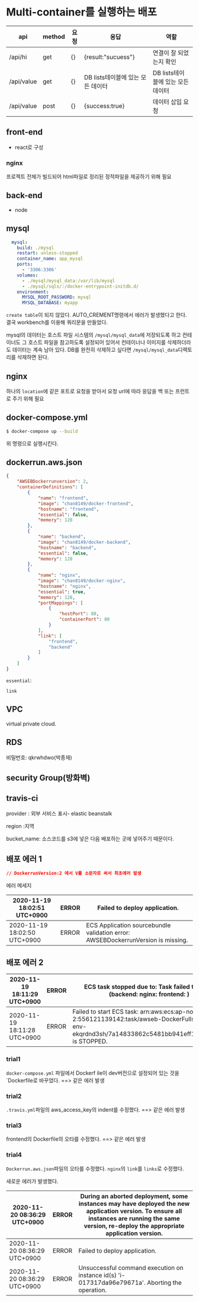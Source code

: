 # Multi-container를 실행하는 배포

| api        | method | 요청 | 응답                              | 역할                              |
| ---------- | ------ | ---- | --------------------------------- | --------------------------------- |
| /api/hi    | get    | {}   | {result:"sucuess"}                | 연결이 잘 되었는지 확인           |
| /api/value | get    | {}   | DB lists테이블에 있는 모든 데이터 | DB lists테이블에 있는 모든 데이터 |
| /api/value | post   | {}   | {success:true}                    | 데이터 삽입 요청                  |

## front-end

- react로 구성

### nginx

프로젝트 전체가 빌드되어 html파일로 정리된 정적파일을 제공하기 위해 필요

## back-end

- node

## mysql

```yaml
  mysql:
    build: ./mysql
    restart: unless-stopped
    container_name: app_mysql
    ports:
      - '3306:3306'
    volumes:
      - ./mysql/mysql_data:/var/lib/mysql
      - ./mysql/sqls/:/docker-entrypoint-initdb.d/
    environment:
      MYSQL_ROOT_PASSWORD: mysql
      MYSQL_DATABASE: myapp
```

`create table`이 되지 않았다. AUTO_CREMENT명령에서 에러가 발생했다고 한다. 결국 workbench를 이용해 쿼리문을 만들었다.

mysql의 데이터는 호스트 파일 시스템의 `/mysql/mysql_data`에 저장되도록 하고 컨테이너도 그 호스트 파일을 참고하도록 설정되어 있어서 컨테이너나 이미지를 삭제하더라도 데이터는 계속 남아 있다. DB를 완전히 삭제하고 싶다면 `/mysql/mysql_data`디렉토리를 삭제하면 된다.

## nginx

하나의 `location`에 같은 포트로 요청을 받아서 요청 url에 따라 응답을 백 또는 프런트로 주기 위해 필요

## docker-compose.yml

```bash
$ docker-compose up --build
```

위 명령으로 실행시킨다.



## dockerrun.aws.json

```json
{
    "AWSEBDockerrunversion": 2,
    "containerDefinitions": [
        {
            "name": "frontend",
            "image": "chan8149/docker-frontend",
            "hostname": "frontend",
            "essential": false,
            "memory": 128
        },
        {
            "name": "backend",
            "image": "chan8149/docker-backend",
            "hostname": "backend",
            "essential": false,
            "memory": 128
        },
        {
            "name": "nginx",
            "image": "chan8149/docker-nginx",
            "hostname": "nginx",
            "essential": true,
            "memory": 128,
            "portMappings": [
                {
                    "hostPort": 80,
                    "containerPort": 80
                }
            ],
            "link": [
                "frontend",
                "backend"
            ]
        }
    ]
}
```

`essential`:

`link`



## VPC

virtual private cloud. 

## RDS

비밀번호: qkrwhdwo(박종재)



## security Group(방화벽)



## travis-ci

provider : 외부 서비스 표시- elastic beanstalk

region :지역

bucket_name: 소스코드를 s3에 넣은 다음 배포하는 곳에 넣어주기 때문이다.



## 배포 에러 1

```json
// DockerrunVersion:2 에서 V를 소문자로 써서 최초에러 발생
```

에러 메세지

| 2020-11-19 18:02:51 UTC+0900 | ERROR | Failed to deploy application.                                |
| ---------------------------- | ----- | ------------------------------------------------------------ |
| 2020-11-19 18:02:50 UTC+0900 | ERROR | ECS Application sourcebundle validation error: AWSEBDockerrunVersion is missing. |



## 배포 에러 2

| 2020-11-19 18:11:29 UTC+0900 | ERROR | ECS task stopped due to: Task failed to start. (backend: nginx: frontend: ) |
| ---------------------------- | ----- | ------------------------------------------------------------ |
| 2020-11-19 18:11:28 UTC+0900 | ERROR | Failed to start ECS task: arn:aws:ecs:ap-northeast-2:556121139142:task/awseb-DockerFullstackApp-env-ekqrdnd3sh/7a14833862c5481bb941eff108630257 is STOPPED. |

### trial1

`docker-compose.yml` 파일에서 Dockerf	ile이 dev버전으로 설정되어 있는 것을 `Dockerfile로 바꾸었다. ==> 같은 에러 발생

### trial2

`.travis.yml`파일의 aws_access_key의 indent를 수정했다. ==> 같은 에러 발생

### trial3

frontend의 Dockerfile의 오타를 수정했다. ==> 같은 에러 발생

### trial4

`Dockerrun.aws.json`파일의 오타를 수정했다. `nginx`의 `link`를 `links`로 수정했다.

새로운 에러가 발생했다.

| 2020-11-20 08:36:29 UTC+0900 | ERROR | During an aborted deployment, some instances may have deployed the new application version. To ensure all instances are running the same version, re-deploy the appropriate application version. |
| ---------------------------- | ----- | ------------------------------------------------------------ |
| 2020-11-20 08:36:29 UTC+0900 | ERROR | Failed to deploy application.                                |
| 2020-11-20 08:36:29 UTC+0900 | ERROR | Unsuccessful command execution on instance id(s) 'i-017317da96e79671a'. Aborting the operation. |